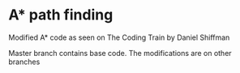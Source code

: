 # A* path finding
 
 Modified A* code as seen on The Coding Train by Daniel Shiffman
 
 Master branch contains base code. The modifications are on other branches
